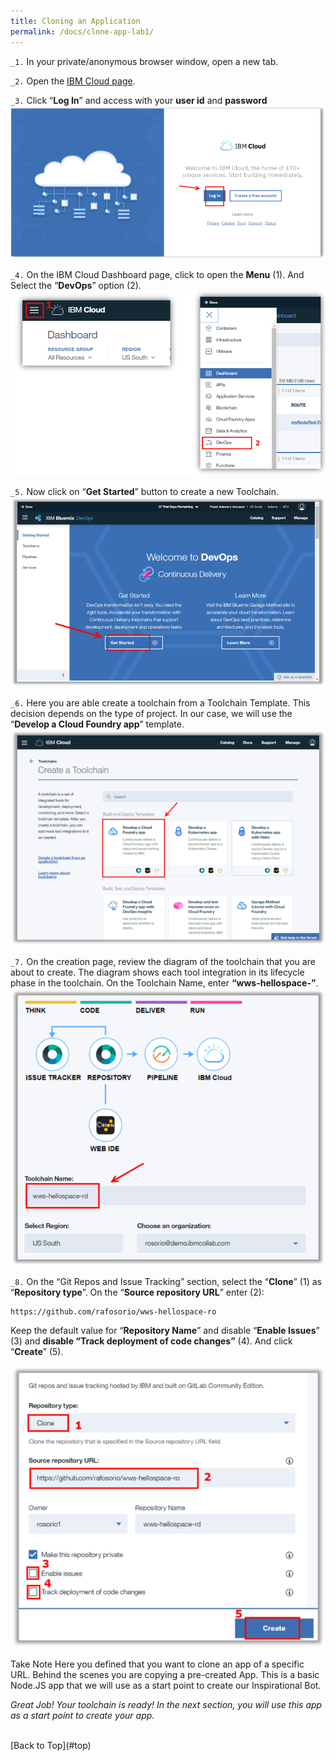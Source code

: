 ```yaml
---
title: Cloning an Application
permalink: /docs/clone-app-lab1/
---
```


<a name="top"/>

`_1.` In your private/anonymous browser window, open a new tab.

`_2.` Open the <a href="https://console.bluemix.net/" target="blank" >IBM Cloud page</a>.

`_3.` Click “**Log In**” and access with your **user id** and **password**
![login ibm cloud](../images/lab1/login-ibm-cloud.png)

`_4.` On the IBM Cloud Dashboard page, click to open the **Menu** (1). And Select the “**DevOps**” option (2).
![opening devOps](../images/lab1/devops-menu.png)

`_5.` Now click on “**Get Started**” button to create a new Toolchain.
![new toolchain](../images/lab1/toolchain-getstarted.png)

`_6.` Here you are able create a toolchain from a Toolchain Template. This decision depends on the type of project. In our case, we will use the “**Develop a Cloud Foundry app**” template.
![Develop Cloud Foundry](../images/lab1/dev-cloud-foundry.png)

`_7.` On the creation page, review the diagram of the toolchain that you are about to create. The diagram shows each tool integration in its lifecycle phase in the toolchain. On the Toolchain Name, enter **“wws-hellospace-<your initials>”**.
![Toolchain Name](../images/lab1/toolchain-name.png)

`_8.` On the “Git Repos and Issue Tracking” section, select the “**Clone**” (1) as “**Repository type**”. On the “**Source repository URL**” enter (2):
```
https://github.com/rafosorio/wws-hellospace-ro
```
Keep the default value for “**Repository Name**” and disable “**Enable Issues**” (3) and **disable “Track deployment of code changes”** (4).  And click “**Create**” (5).

![Git Repos](../images/lab1/git-repos.png)

<p>
<span class="label label-warning">Take Note</span>
Here you defined that you want to clone an app of a specific URL. Behind the scenes you are copying a pre-created App. This is a basic Node.JS app that we will use as a start point to create our Inspirational Bot.
</p>

*Great Job! Your toolchain is ready! In the next section, you will use this app as a start point to create your app.*

<br/>
[Back to Top](#top)  
